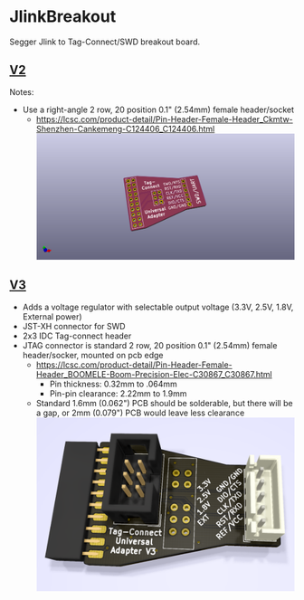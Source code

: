 # JlinkBreakout

Segger Jlink to Tag-Connect/SWD breakout board.

## [V2](V2/)
Notes:
 - Use a right-angle 2 row, 20 position 0.1" (2.54mm) female header/socket
     + https://lcsc.com/product-detail/Pin-Header-Female-Header_Ckmtw-Shenzhen-Cankemeng-C124406_C124406.html
![](JlinkBreakout.png)
## [V3](V3/)
- Adds a voltage regulator with selectable output voltage (3.3V, 2.5V, 1.8V, External power)
- JST-XH connector for SWD
- 2x3 IDC Tag-connect header
- JTAG connector is standard 2 row, 20 position 0.1" (2.54mm) female header/socker, mounted on pcb edge
    + https://lcsc.com/product-detail/Pin-Header-Female-Header_BOOMELE-Boom-Precision-Elec-C30867_C30867.html
        * Pin thickness: 0.32mm to .064mm
        * Pin-pin clearance: 2.22mm to 1.9mm
    + Standard 1.6mm (0.062") PCB should be solderable, but there will be a gap, or 2mm (0.079") PCB would leave less clearance
![](frontV3.png)
